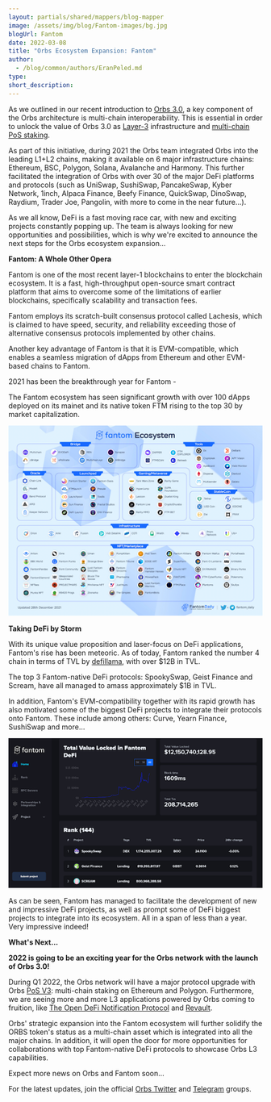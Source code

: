 ```yaml
---
layout: partials/shared/mappers/blog-mapper
image: /assets/img/blog/Fantom-images/bg.jpg
blogUrl: Fantom
date: 2022-03-08
title: "Orbs Ecosystem Expansion: Fantom"
author:
  - /blog/common/authors/EranPeled.md
type:
short_description: 
---
```


As we outlined in our recent introduction to [Orbs 3.0](https://www.orbs.com/Orbs3.0/), a key component of the Orbs architecture is multi-chain interoperability. This is essential in order to unlock the value of Orbs 3.0 as [Layer-3](https://www.orbs.com/How-Orbs-Hybrid-Architecture-Is-Becoming-a-Game-Changer-in-DeFi/) infrastructure and [multi-chain PoS staking](https://www.orbs.com/polygon-staking/).

As part of this initiative, during 2021 the Orbs team integrated Orbs into the leading L1+L2 chains, making it available on 6 major infrastructure chains: Ethereum, BSC, Polygon, Solana, Avalanche and Harmony. This further facilitated the integration of Orbs with over 30 of the major DeFi platforms and protocols (such as UniSwap, SushiSwap, PancakeSwap, Kyber Network, 1inch, Alpaca Finance, Beefy Finance, QuickSwap, DinoSwap, Raydium, Trader Joe, Pangolin, with more to come in the near future...).

As we all know, DeFi is a fast moving race car, with new and exciting projects constantly popping up. The team is always looking for new opportunities and possibilities, which is why we're excited to announce the next steps for the Orbs ecosystem expansion...

**Fantom: A Whole Other Opera**

Fantom is one of the most recent layer-1 blockchains to enter the blockchain ecosystem. It is a fast, high-throughput open-source smart contract platform that aims to overcome some of the limitations of earlier blockchains, specifically scalability and transaction fees.

Fantom employs its scratch-built consensus protocol called Lachesis, which is claimed to have speed, security, and reliability exceeding those of alternative consensus protocols implemented by other chains.

Another key advantage of Fantom is that it is EVM-compatible, which enables a seamless migration of dApps from Ethereum and other EVM-based chains to Fantom.

2021 has been the breakthrough year for Fantom - 

The Fantom ecosystem has seen significant growth with over 100 dApps deployed on its mainet and its native token FTM rising to the top 30 by market capitalization.

![](/assets/img/blog/Fantom-images/image1.jpg)

**Taking DeFi by Storm**

With its unique value proposition and laser-focus on DeFi applications, Fantom's rise has been meteoric. As of today, Fantom ranked the number 4 chain in terms of TVL by [defillama](https://defillama.com/chain/Fantom), with over $12B in TVL.

The top 3 Fantom-native DeFi protocols: SpookySwap, Geist Finance and Scream, have all managed to amass approximately $1B in TVL. 

In addition, Fantom's EVM-compatibility together with its rapid growth has also motivated some of the biggest DeFi projects to integrate their protocols onto Fantom. These include among others: Curve, Yearn Finance, SushiSwap and more...

![](/assets/img/blog/Fantom-images/image2.jpg)

As can be seen, Fantom has managed to facilitate the development of new and impressive DeFi projects, as well as prompt some of DeFi biggest projects to integrate into its ecosystem. All in a span of less than a year. Very impressive indeed!

**What's Next...**

**2022 is going to be an exciting year for the Orbs network with the launch of Orbs 3.0!**

During Q1 2022, the Orbs network will have a major protocol upgrade with Orbs [PoS V3](https://www.orbs.com/polygon-staking/): multi-chain staking on Ethereum and Polygon. Furthermore, we are seeing more and more L3 applications powered by Orbs coming to fruition, like [The Open DeFi Notification Protocol](https://www.orbs.com/notifications-launch/) and [Revault](https://www.orbs.com/Revault-Network-to-Power-its-DeFi-Application-With-Orbs/).

Orbs' strategic expansion into the Fantom ecosystem will further solidify the ORBS token's status as a multi-chain asset which is integrated into all the major chains. In addition, it will open the door for more opportunities for collaborations with top Fantom-native DeFi protocols to showcase Orbs L3 capabilities.

Expect more news on Orbs and Fantom soon...

For the latest updates, join the official [Orbs Twitter](https://twitter.com/orbs_network) and [Telegram](https://t.me/OrbsNetwork) groups.

